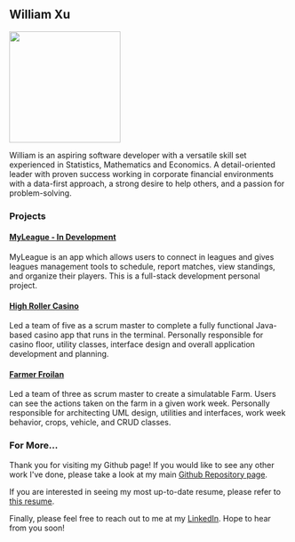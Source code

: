 ## William Xu

<img src="DSC_0849.JPG" width="200"/>

William is an aspiring software developer with a versatile skill set experienced in Statistics, Mathematics and Economics.  A detail-oriented leader with proven success working in corporate financial environments with a data-first approach, a strong desire to help others, and a passion for problem-solving.


### Projects

#### [MyLeague - In Development](https://github.com/WilliamHXu/MyLeague)

MyLeague is an app which allows users to connect in leagues and gives leagues management tools to schedule, report matches, view standings, and organize their players. This is a full-stack development personal project.

#### [High Roller Casino](https://github.com/WilliamHXu/Maven.Casino)

Led a team of five as a scrum master to complete a fully functional Java-based casino app that runs in the terminal. Personally responsible for casino floor, utility classes, interface design and overall application development and planning. 

#### [Farmer Froilan](https://github.com/WilliamHXu/Maven.FarmerFroilan)

Led a team of three as scrum master to create a simulatable Farm. Users can see the actions taken on the farm in a given work week. Personally responsible for architecting UML design, utilities and interfaces, work week behavior, crops, vehicle, and CRUD classes.

### For More...

Thank you for visiting my Github page! If you would like to see any other work I've done, please take a look at my main [Github Repository page](https://github.com/WilliamHXu/). 

If you are interested in seeing my most up-to-date resume, please refer to [this resume](https://docs.google.com/document/d/1RQsFfoA1O6Q971olRqS-fjhvMfiTxvewdjRFMrv9x54/edit?usp=sharing).

Finally, please feel free to reach out to me at my [LinkedIn](https://www.linkedin.com/in/william-xu-62479062/). Hope to hear from you soon!
